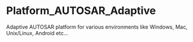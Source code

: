 # Platform_AUTOSAR_Adaptive
Adaptive AUTOSAR platform for various environments like Windows, Mac, Unix/Linux, Android etc...
